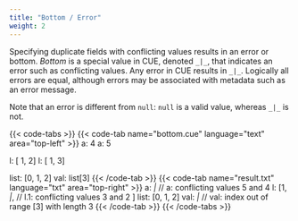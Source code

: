 ```yaml
---
title: "Bottom / Error"
weight: 2
---
```


Specifying duplicate fields with conflicting values results in an error
or bottom.
_Bottom_ is a special value in CUE, denoted `_|_`, that indicates an
error such as conflicting values.
Any error in CUE results in `_|_`.
Logically all errors are equal, although errors may be associated with
metadata such as an error message.

Note that an error is different from `null`: `null` is a valid value,
whereas `_|_` is not.

{{< code-tabs >}}
{{< code-tab name="bottom.cue" language="text"  area="top-left" >}}
a: 4
a: 5

l: [ 1, 2]
l: [ 1, 3]

list: [0, 1, 2]
val: list[3]
{{< /code-tab >}}
{{< code-tab name="result.txt" language="txt"  area="top-right" >}}
a: _|_ // a: conflicting values 5 and 4
l: [1, _|_, // l.1: conflicting values 3 and 2
]
list: [0, 1, 2]
val: _|_ // val: index out of range [3] with length 3
{{< /code-tab >}}
{{< /code-tabs >}}
